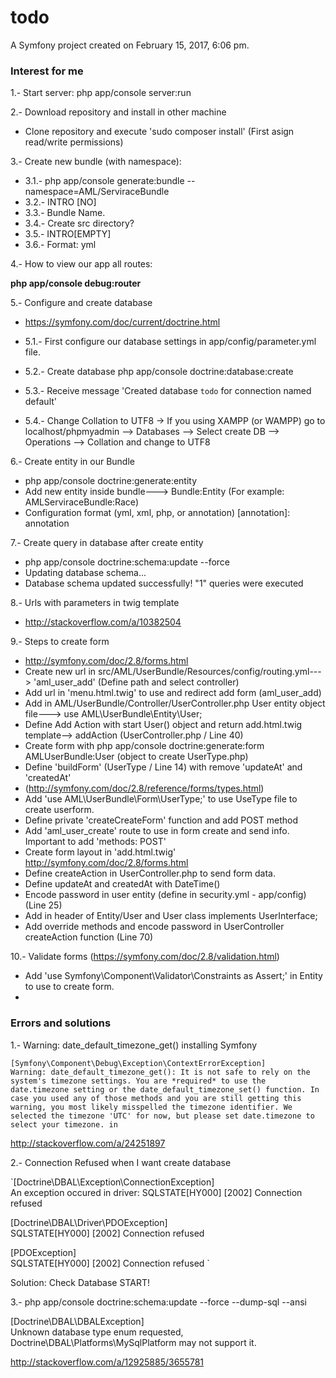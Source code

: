 todo
====

A Symfony project created on February 15, 2017, 6:06 pm.

### Interest for me

1.- Start server: php app/console server:run

2.- Download repository and install in other machine

* Clone repository and execute 'sudo composer install' (First asign read/write permissions)

3.- Create new bundle (with namespace):

* 3.1.- php app/console generate:bundle --namespace=AML/ServiraceBundle
* 3.2.- INTRO [NO]
* 3.3.- Bundle Name.
* 3.4.- Create src directory?
* 3.5.- INTRO[EMPTY]
* 3.6.- Format: yml

4.- How to view our app all routes:

**php app/console debug:router**

5.- Configure and create database

* https://symfony.com/doc/current/doctrine.html

* 5.1.- First configure our database settings in app/config/parameter.yml file.
* 5.2.- Create database php app/console doctrine:database:create
* 5.3.- Receive message 'Created database `todo` for connection named default'
* 5.4.- Change Collation to UTF8 -> If you using XAMPP (or WAMPP) go to localhost/phpmyadmin --> Databases --> Select create DB --> Operations --> Collation and change to UTF8

6.- Create entity in our Bundle

* php app/console doctrine:generate:entity
* Add new entity inside bundle---> Bundle:Entity (For example: AMLServiraceBundle:Race)
* Configuration format (yml, xml, php, or annotation) [annotation]: annotation


7.- Create query in database after create entity
* php app/console doctrine:schema:update --force
* Updating database schema...
* Database schema updated successfully! "1" queries were executed

8.- Urls with parameters in twig template

* http://stackoverflow.com/a/10382504

9.- Steps to create form

* http://symfony.com/doc/2.8/forms.html
* Create new url in src/AML/UserBundle/Resources/config/routing.yml---> 'aml_user_add' (Define path and select controller)
* Add url in 'menu.html.twig' to use and redirect add form (aml_user_add)
* Add in AML/UserBundle/Controller/UserController.php User entity object file---> use AML\UserBundle\Entity\User;
* Define Add Action with start User() object and return add.html.twig template--> addAction (UserController.php / Line 40)
* Create form with php app/console doctrine:generate:form AMLUserBundle:User (object to create UserType.php)
* Define 'buildForm' (UserType / Line 14) with remove 'updateAt' and 'createdAt'
* (http://symfony.com/doc/2.8/reference/forms/types.html)
* Add 'use AML\UserBundle\Form\UserType;' to use UseType file to create userform.
* Define private 'createCreateForm' function and add POST method
* Add 'aml_user_create' route to use in form create and send info. Important to add 'methods: POST'
* Create form layout in 'add.html.twig' http://symfony.com/doc/2.8/forms.html
* Define createAction in UserController.php to send form data.
* Define updateAt and createdAt with DateTime()
* Encode password in user entity (define in security.yml - app/config) (Line 25)
* Add in header of Entity/User and User class implements UserInterface;
* Add override methods and encode password in UserController createAction function (Line 70)

10.- Validate forms (https://symfony.com/doc/2.8/validation.html)

* Add 'use Symfony\Component\Validator\Constraints as Assert;' in Entity to use to create form.
*


### Errors and solutions

1.- Warning: date_default_timezone_get() installing Symfony

`[Symfony\Component\Debug\Exception\ContextErrorException]                                     Warning: date_default_timezone_get(): It is not safe to rely on the system's timezone settings.
You are *required* to use the date.timezone setting or the date_default_timezone_set() function.
In case you used any of those methods and you are still getting this warning, you most likely
misspelled the timezone identifier. We selected the timezone 'UTC' for now, but please set
date.timezone to select your timezone. in `

http://stackoverflow.com/a/24251897

2.- Connection Refused when I want create database

`[Doctrine\DBAL\Exception\ConnectionException]                              
 An exception occured in driver: SQLSTATE[HY000] [2002] Connection refused  



 [Doctrine\DBAL\Driver\PDOException]        
 SQLSTATE[HY000] [2002] Connection refused  



 [PDOException]                             
 SQLSTATE[HY000] [2002] Connection refused `

 Solution: Check Database START!

 3.- php app/console doctrine:schema:update --force --dump-sql --ansi


  [Doctrine\DBAL\DBALException]                                                                    
  Unknown database type enum requested, Doctrine\DBAL\Platforms\MySqlPlatform may not support it.  

http://stackoverflow.com/a/12925885/3655781
